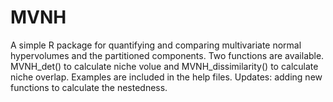 # MVNH
A simple R package for quantifying and comparing multivariate normal hypervolumes and the partitioned components.
Two functions are available. MVNH_det() to calculate niche volue and MVNH_dissimilarity() to calculate niche overlap. Examples are included in the help files.
Updates: adding new functions to calculate the nestedness.
